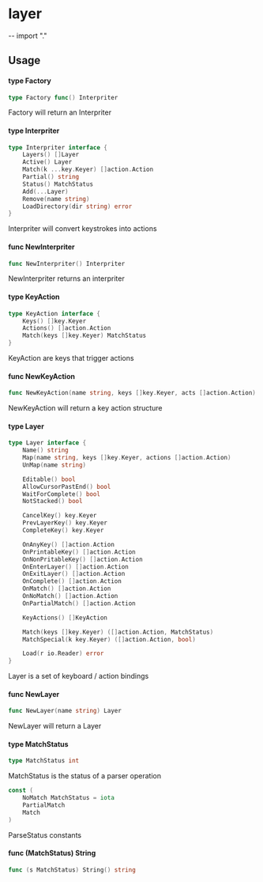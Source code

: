 # layer
--
    import "."


## Usage

#### type Factory

```go
type Factory func() Interpriter
```

Factory will return an Interpriter

#### type Interpriter

```go
type Interpriter interface {
	Layers() []Layer
	Active() Layer
	Match(k ...key.Keyer) []action.Action
	Partial() string
	Status() MatchStatus
	Add(...Layer)
	Remove(name string)
	LoadDirectory(dir string) error
}
```

Interpriter will convert keystrokes into actions

#### func  NewInterpriter

```go
func NewInterpriter() Interpriter
```
NewInterpriter returns an interpriter

#### type KeyAction

```go
type KeyAction interface {
	Keys() []key.Keyer
	Actions() []action.Action
	Match(keys []key.Keyer) MatchStatus
}
```

KeyAction are keys that trigger actions

#### func  NewKeyAction

```go
func NewKeyAction(name string, keys []key.Keyer, acts []action.Action) KeyAction
```
NewKeyAction will return a key action structure

#### type Layer

```go
type Layer interface {
	Name() string
	Map(name string, keys []key.Keyer, actions []action.Action)
	UnMap(name string)

	Editable() bool
	AllowCursorPastEnd() bool
	WaitForComplete() bool
	NotStacked() bool

	CancelKey() key.Keyer
	PrevLayerKey() key.Keyer
	CompleteKey() key.Keyer

	OnAnyKey() []action.Action
	OnPrintableKey() []action.Action
	OnNonPritableKey() []action.Action
	OnEnterLayer() []action.Action
	OnExitLayer() []action.Action
	OnComplete() []action.Action
	OnMatch() []action.Action
	OnNoMatch() []action.Action
	OnPartialMatch() []action.Action

	KeyActions() []KeyAction

	Match(keys []key.Keyer) ([]action.Action, MatchStatus)
	MatchSpecial(k key.Keyer) ([]action.Action, bool)

	Load(r io.Reader) error
}
```

Layer is a set of keyboard / action bindings

#### func  NewLayer

```go
func NewLayer(name string) Layer
```
NewLayer will return a Layer

#### type MatchStatus

```go
type MatchStatus int
```

MatchStatus is the status of a parser operation

```go
const (
	NoMatch MatchStatus = iota
	PartialMatch
	Match
)
```
ParseStatus constants

#### func (MatchStatus) String

```go
func (s MatchStatus) String() string
```
